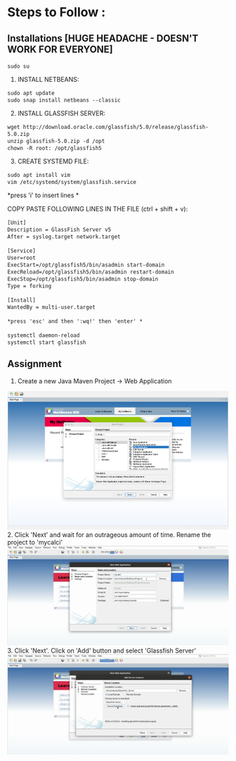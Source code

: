 # Steps to Follow :

## Installations [HUGE HEADACHE - DOESN'T WORK FOR EVERYONE]

```
sudo su
```

1. INSTALL NETBEANS:

```
sudo apt update
sudo snap install netbeans --classic
```

2. INSTALL GLASSFISH SERVER:

```
wget http://download.oracle.com/glassfish/5.0/release/glassfish-5.0.zip
unzip glassfish-5.0.zip -d /opt
chown -R root: /opt/glassfish5
```

3. CREATE SYSTEMD FILE:

```
sudo apt install vim
vim /etc/systemd/system/glassfish.service
```
*press 'i' to insert lines *

COPY PASTE FOLLOWING LINES IN THE FILE (ctrl + shift + v):
```
[Unit]
Description = GlassFish Server v5
After = syslog.target network.target

[Service]
User=root
ExecStart=/opt/glassfish5/bin/asadmin start-domain
ExecReload=/opt/glassfish5/bin/asadmin restart-domain
ExecStop=/opt/glassfish5/bin/asadmin stop-domain
Type = forking

[Install]
WantedBy = multi-user.target

*press 'esc' and then ':wq!' then 'enter' *

systemctl daemon-reload
systemctl start glassfish
```
## Assignment

1. Create a new Java Maven Project -> Web Application
<img src="./Images/Screenshot 2023-05-28 at 4.22.28 PM.png"/>
2. Click 'Next' and wait for an outrageous amount of time. Rename the project to 'mycalci'
<img src="./Images/Screenshot 2023-05-28 at 5.14.06 PM.png"/>
3. Click 'Next'. Click on 'Add' button and select 'Glassfish Server'
<img src="./Images/Screenshot 2023-05-28 at 5.17.26 PM.png"/>